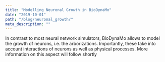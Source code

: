 ```yaml
---
title: "Modelling Neuronal Growth in BioDynaMo"
date: "2019-10-01"
path: "/blog/neuronal_growth/"
meta_description: ""
---
```


In contrast to most neural network simulators, BioDynaMo allows to model the growth of neurons, i.e. the arborizations. Importantly, these take into account interactions of neurons as well as physical processes. More information on this aspect will follow shortly